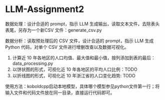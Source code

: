 # LLM-Assignment2

数据处理：设计合适的 prompt，指示 LLM 生成输出，读取文本文件，去除表头表尾，另存为一个新CSV 文件：generate_csv.py

数据分析：读取预处理后的 CSV 文件，设计合适的 prompt，指示 LLM 生成 Python 代码，对单个 CSV 文件进行增删改查以及数据可视化。

1. 计算近 10 年各地区的人口均值、最大值和最小值，按列添加到表的最后：data_processing.py
2. 以饼状图的形式，可视化近 10 年各地区的平均人口比例：TODO
3. 以折线图的形式，可视化近 10 年浙江省的人口变化趋势: TODO

使用方法：koboldcpp启动本地模型，具体哪个模型参见python文件第一行；将输入文件和代码文件放在同一目录，直接运行代码即可。
